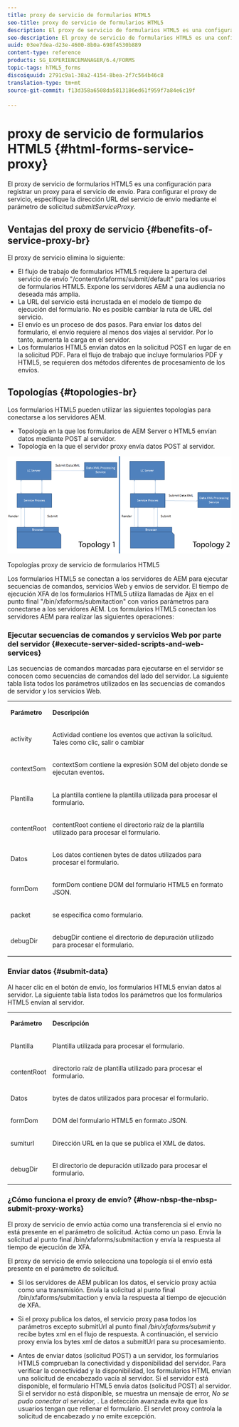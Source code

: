 ```yaml
---
title: proxy de servicio de formularios HTML5
seo-title: proxy de servicio de formularios HTML5
description: El proxy de servicio de formularios HTML5 es una configuración para registrar un proxy para el servicio de envío. Para configurar el proxy de servicio, especifique la dirección URL del servicio de envío mediante el parámetro de solicitud submitServiceProxy.
seo-description: El proxy de servicio de formularios HTML5 es una configuración para registrar un proxy para el servicio de envío. Para configurar el proxy de servicio, especifique la dirección URL del servicio de envío mediante el parámetro de solicitud submitServiceProxy.
uuid: 03ee7dea-d23e-4600-8b0a-698f4530b889
content-type: reference
products: SG_EXPERIENCEMANAGER/6.4/FORMS
topic-tags: hTML5_forms
discoiquuid: 2791c9a1-38a2-4154-8bea-2f7c564b46c8
translation-type: tm+mt
source-git-commit: f13d358a6508da5813186ed61f959f7a84e6c19f

---
```



# proxy de servicio de formularios HTML5 {#html-forms-service-proxy}

El proxy de servicio de formularios HTML5 es una configuración para registrar un proxy para el servicio de envío. Para configurar el proxy de servicio, especifique la dirección URL del servicio de envío mediante el parámetro de solicitud *submitServiceProxy*.

## Ventajas del proxy de servicio {#benefits-of-service-proxy-br}

El proxy de servicio elimina lo siguiente:

* El flujo de trabajo de formularios HTML5 requiere la apertura del servicio de envío &quot;/content/xfaforms/submit/default&quot; para los usuarios de formularios HTML5. Expone los servidores AEM a una audiencia no deseada más amplia.
* La URL del servicio está incrustada en el modelo de tiempo de ejecución del formulario. No es posible cambiar la ruta de URL del servicio.
* El envío es un proceso de dos pasos. Para enviar los datos del formulario, el envío requiere al menos dos viajes al servidor. Por lo tanto, aumenta la carga en el servidor.
* Los formularios HTML5 envían datos en la solicitud POST en lugar de en la solicitud PDF. Para el flujo de trabajo que incluye formularios PDF y HTML5, se requieren dos métodos diferentes de procesamiento de los envíos.

## Topologías {#topologies-br}

Los formularios HTML5 pueden utilizar las siguientes topologías para conectarse a los servidores AEM.

* Topología en la que los formularios de AEM Server o HTML5 envían datos mediante POST al servidor.
* Topología en la que el servidor proxy envía datos POST al servidor.

![Topologías proxy de servicio de formularios HTML5](assets/topology.png)

Topologías proxy de servicio de formularios HTML5

Los formularios HTML5 se conectan a los servidores de AEM para ejecutar secuencias de comandos, servicios Web y envíos de servidor. El tiempo de ejecución XFA de los formularios HTML5 utiliza llamadas de Ajax en el punto final &quot;/bin/xfaforms/submitaction&quot; con varios parámetros para conectarse a los servidores AEM. Los formularios HTML5 conectan los servidores AEM para realizar las siguientes operaciones:

### Ejecutar secuencias de comandos y servicios Web por parte del servidor {#execute-server-sided-scripts-and-web-services}

Las secuencias de comandos marcadas para ejecutarse en el servidor se conocen como secuencias de comandos del lado del servidor. La siguiente tabla lista todos los parámetros utilizados en las secuencias de comandos de servidor y los servicios Web.

<table> 
 <tbody> 
  <tr> 
   <td><p><strong>Parámetro</strong></p> </td> 
   <td><p><strong>Descripción</strong></p> </td> 
  </tr> 
  <tr> 
   <td><p>activity</p> </td> 
   <td><p>Actividad contiene los eventos que activan la solicitud. Tales como clic, salir o cambiar</p> </td> 
  </tr> 
  <tr> 
   <td><p>contextSom</p> </td> 
   <td><p>contextSom contiene la expresión SOM del objeto donde se ejecutan eventos.</p> </td> 
  </tr> 
  <tr> 
   <td><p>Plantilla</p> </td> 
   <td><p>La plantilla contiene la plantilla utilizada para procesar el formulario.</p> </td> 
  </tr> 
  <tr> 
   <td><p>contentRoot</p> </td> 
   <td><p>contentRoot contiene el directorio raíz de la plantilla utilizado para procesar el formulario.</p> </td> 
  </tr> 
  <tr> 
   <td><p>Datos</p> </td> 
   <td><p>Los datos contienen bytes de datos utilizados para procesar el formulario.</p> </td> 
  </tr> 
  <tr> 
   <td><p>formDom</p> </td> 
   <td><p>formDom contiene DOM del formulario HTML5 en formato JSON.</p> </td> 
  </tr> 
  <tr> 
   <td><p>packet</p> </td> 
   <td><p>se especifica como formulario.</p> </td> 
  </tr> 
  <tr> 
   <td><p>debugDir</p> </td> 
   <td><p>debugDir contiene el directorio de depuración utilizado para procesar el formulario.</p> </td> 
  </tr> 
 </tbody> 
</table>

### Enviar datos {#submit-data}

Al hacer clic en el botón de envío, los formularios HTML5 envían datos al servidor. La siguiente tabla lista todos los parámetros que los formularios HTML5 envían al servidor.

<table> 
 <tbody> 
  <tr> 
   <td><p><strong>Parámetro</strong></p> </td> 
   <td><p><strong>Descripción</strong></p> </td> 
  </tr> 
  <tr> 
   <td><p>Plantilla</p> </td> 
   <td><p>Plantilla utilizada para procesar el formulario.</p> </td> 
  </tr> 
  <tr> 
   <td><p>contentRoot</p> </td> 
   <td><p>directorio raíz de plantilla utilizado para procesar el formulario.</p> </td> 
  </tr> 
  <tr> 
   <td><p>Datos</p> </td> 
   <td><p>bytes de datos utilizados para procesar el formulario.</p> </td> 
  </tr> 
  <tr> 
   <td><p>formDom</p> </td> 
   <td><p>DOM del formulario HTML5 en formato JSON.</p> </td> 
  </tr> 
  <tr> 
   <td><p>sumiturl</p> </td> 
   <td><p>Dirección URL en la que se publica el XML de datos.</p> </td> 
  </tr> 
  <tr> 
   <td><p>debugDir</p> </td> 
   <td><p>El directorio de depuración utilizado para procesar el formulario.</p> </td> 
  </tr> 
 </tbody> 
</table>

### ¿Cómo funciona el proxy de envío? {#how-nbsp-the-nbsp-submit-proxy-works}

El proxy de servicio de envío actúa como una transferencia si el envío no está presente en el parámetro de solicitud. Actúa como un paso. Envía la solicitud al punto final /bin/xfaforms/submitaction y envía la respuesta al tiempo de ejecución de XFA.

El proxy de servicio de envío selecciona una topología si el envío está presente en el parámetro de solicitud.

* Si los servidores de AEM publican los datos, el servicio proxy actúa como una transmisión. Envía la solicitud al punto final /bin/xfaforms/submitaction y envía la respuesta al tiempo de ejecución de XFA.
* Si el proxy publica los datos, el servicio proxy pasa todos los parámetros excepto submitUrl al punto final */bin/xfaforms/submit* y recibe bytes xml en el flujo de respuesta. A continuación, el servicio proxy envía los bytes xml de datos a submitUrl para su procesamiento.

* Antes de enviar datos (solicitud POST) a un servidor, los formularios HTML5 comprueban la conectividad y disponibilidad del servidor. Para verificar la conectividad y la disponibilidad, los formularios HTML envían una solicitud de encabezado vacía al servidor. Si el servidor está disponible, el formulario HTML5 envía datos (solicitud POST) al servidor. Si el servidor no está disponible, se muestra un mensaje de error, *No se pudo conectar al servidor,* . La detección avanzada evita que los usuarios tengan que rellenar el formulario. El servlet proxy controla la solicitud de encabezado y no emite excepción.

